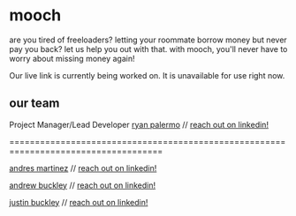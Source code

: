 # mooch

are you tired of freeloaders? letting your roommate borrow money but never pay you back? let us help you out with that. with mooch, you'll never have to worry about missing money again!

Our live link is currently being worked on. It is unavailable for use right now.

## our team

Project Manager/Lead Developer
[ryan palermo](https://github.com/Ryanv027) // [reach out on linkedin!](https://www.linkedin.com/in/ryan-palermo-774363156/)

====================================================================================

[andres martinez](https://github.com/Kukaratza) // [reach out on linkedin!](https://www.linkedin.com/in/1980andresmartinez/)

[andrew buckley](https://github.com/abuckstopshere) // [reach out on linkedin!](https://www.linkedin.com/in/andrewalexbuckley/)

[justin buckley](https://github.com/jmbuckley) // [reach out on linkedin!](https://www.linkedin.com/in/justinbuckley/)
